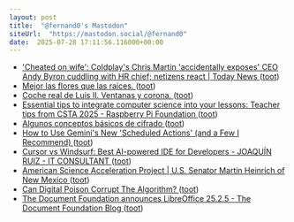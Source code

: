 ```yaml
---
layout: post
title:  "@fernand0's Mastodon"
siteUrl:  "https://mastodon.social/@fernand0"
date:  2025-07-28 17:11:56.116000+00:00
---
```

*  [&#39;Cheated on wife&#39;: Coldplay&#39;s Chris Martin &#39;accidentally exposes&#39; CEO Andy Byron cuddling with HR chief; netizens react \| Today News  ](https://www.livemint.com/news/us-news/cheated-on-wife-coldplays-chris-martin-accidentally-exposes-andy-byron-cuddling-with-hr-chief-kristin-cabot-11752761361240.html) ([toot](https://mastodon.social/@fernand0/114931971923235438))
*  [Mejor las flores que las raíces. ](https://avecesunafoto.wordpress.com/2025/07/28/mejor-las-flores-que-las-raices) ([toot](https://mastodon.social/@fernand0/114931927006067927))
*  [Coche real de Luis II. Ventanas y corona. ](https://www.flickr.com/photos/fernand0/54654304286) ([toot](https://mastodon.social/@fernand0/114931860658000706))
*  [Essential tips to integrate computer science into your lessons: Teacher tips from CSTA 2025 - Raspberry Pi Foundation ](https://www.raspberrypi.org/blog/teacher-tips-csta-2025-integrating-computer-science) ([toot](https://mastodon.social/@fernand0/114931726538096117))
*  [Algunos conceptos básicos de cifrado ](http://fernand0.github.io//cifrado-ideas-principales) ([toot](https://mastodon.social/@fernand0/114931587164840635))
*  [How to Use Gemini's New 'Scheduled Actions' (and a Few I Recommend) ](https://lifehacker.com/tech/gemini-scheduled-action) ([toot](https://mastodon.social/@fernand0/114931507892348417))
*  [Cursor vs Windsurf: Best AI-powered IDE for Developers - JOAQUÍN RUIZ - IT CONSULTANT ](https://jokiruiz.com/software/cursor-vs-windsurf-best-ai-powered-ide-for-developers) ([toot](https://mastodon.social/@fernand0/114931301091173811))
*  [American Science Acceleration Project \| U.S. Senator Martin Heinrich of New Mexico ](https://www.heinrich.senate.gov/ASA) ([toot](https://mastodon.social/@fernand0/114930697779222607))
*  [Can Digital Poison Corrupt The Algorithm? ](https://hackaday.com/2025/06/27/can-digital-poison-corrupt-the-algorithm) ([toot](https://mastodon.social/@fernand0/114930370846028396))
*  [The Document Foundation announces LibreOffice 25.2.5 - The Document Foundation Blog ](https://blog.documentfoundation.org/blog/2025/07/17/tdf-announces-libreoffice-25-2-5) ([toot](https://mastodon.social/@fernand0/114930069633790844))
